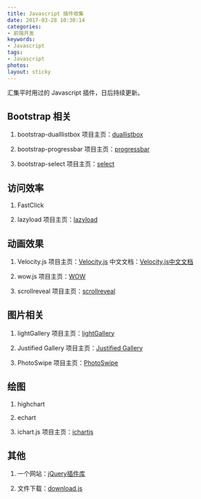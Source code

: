```yaml
---
title: Javascript 插件收集
date: 2017-03-28 10:30:14
categories:
- 前端开发
keywords:
- Javascript
tags:
- Javascript
photos:
layout: sticky
---
```


汇集平时用过的 Javascript 插件，日后持续更新。

<!--more-->

## Bootstrap 相关

1. bootstrap-dualllistbox
	项目主页：[duallistbox](http://www.virtuosoft.eu/code/bootstrap-duallistbox/)

2. bootstrap-progressbar
	项目主页：[progressbar](http://www.minddust.com/project/bootstrap-progressbar/)

3. bootstrap-select
	项目主页：[select](http://silviomoreto.github.io/bootstrap-select/)

## 访问效率
1. FastClick

2. lazyload
	项目主页：[lazyload](http://www.appelsiini.net/projects/lazyload)

## 动画效果

1. Velocity.js
  项目主页：[Velocity.js](http://velocityjs.org/)
  中文文档：[Velocity.js中文文档](http://www.mrfront.com/docs/velocity.js/index.html)
2. wow.js
	项目主页：[WOW](http://mynameismatthieu.com/WOW/)

3. scrollreveal
	项目主页：[scrollreveal](https://scrollrevealjs.org/)

## 图片相关

1. lightGallery
	项目主页：[lightGallery](http://sachinchoolur.github.io/lightGallery/)

2. Justified Gallery
	项目主页：[Justified Gallery](http://miromannino.github.io/Justified-Gallery/)

3. PhotoSwipe
  项目主页：[PhotoSwipe](http://photoswipe.com/)

## 绘图

1. highchart

2. echart

3. ichart.js
  项目主页：[ichartjs](http://www.ichartjs.com/)

## 其他

1. 一个网站：[jQuery插件库](http://www.jq22.com/)

2. 文件下载：[download.js](http://danml.com/download.html)
